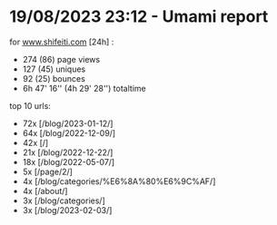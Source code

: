 # 19/08/2023 23:12 - Umami report
for www.shifeiti.com [24h] :

 - 274 (86) page views
 - 127 (45) uniques
 - 92 (25) bounces
 - 6h 47' 16'' (4h 29' 28'') totaltime


top 10 urls:
 - 72x [/blog/2023-01-12/]
 - 64x [/blog/2022-12-09/]
 - 42x [/]
 - 21x [/blog/2022-12-22/]
 - 18x [/blog/2022-05-07/]
 - 5x [/page/2/]
 - 4x [/blog/categories/%E6%8A%80%E6%9C%AF/]
 - 4x [/about/]
 - 3x [/blog/categories/]
 - 3x [/blog/2023-02-03/]


